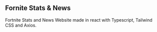 ## Fornite Stats & News

Fortnite Stats and News Website made in react with Typescript, Tailwind CSS and Axios.
